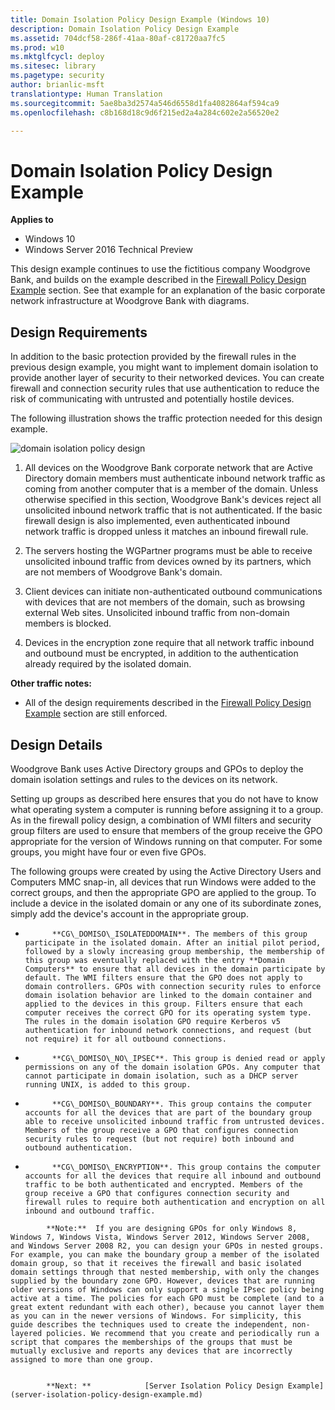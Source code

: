 ```yaml
---
title: Domain Isolation Policy Design Example (Windows 10)
description: Domain Isolation Policy Design Example
ms.assetid: 704dcf58-286f-41aa-80af-c81720aa7fc5
ms.prod: w10
ms.mktglfcycl: deploy
ms.sitesec: library
ms.pagetype: security
author: brianlic-msft
translationtype: Human Translation
ms.sourcegitcommit: 5ae8ba3d2574a546d6558d1fa4082864af594ca9
ms.openlocfilehash: c8b168d18c9d6f215ed2a4a284c602e2a56520e2

---
```


# Domain Isolation Policy Design Example

**Applies to**
-   Windows 10
-   Windows Server 2016 Technical Preview

This design example continues to use the fictitious company Woodgrove Bank, and builds on the example described in the [Firewall Policy Design Example](firewall-policy-design-example.md) section. See that example for an explanation of the basic corporate network infrastructure at Woodgrove Bank with diagrams.

## Design Requirements

In addition to the basic protection provided by the firewall rules in the previous design example, you might want to implement domain isolation to provide another layer of security to their networked devices. You can create firewall and connection security rules that use authentication to reduce the risk of communicating with untrusted and potentially hostile devices.

The following illustration shows the traffic protection needed for this design example.

![domain isolation policy design](images/wfas-design2example1.gif)

1.  All devices on the Woodgrove Bank corporate network that are Active Directory domain members must authenticate inbound network traffic as coming from another computer that is a member of the domain. Unless otherwise specified in this section, Woodgrove Bank's devices reject all unsolicited inbound network traffic that is not authenticated. If the basic firewall design is also implemented, even authenticated inbound network traffic is dropped unless it matches an inbound firewall rule.

2.  The servers hosting the WGPartner programs must be able to receive unsolicited inbound traffic from devices owned by its partners, which are not members of Woodgrove Bank's domain.

3.  Client devices can initiate non-authenticated outbound communications with devices that are not members of the domain, such as browsing external Web sites. Unsolicited inbound traffic from non-domain members is blocked.

4.  Devices in the encryption zone require that all network traffic inbound and outbound must be encrypted, in addition to the authentication already required by the isolated domain.

**Other traffic notes:**

-   All of the design requirements described in the [Firewall Policy Design Example](firewall-policy-design-example.md) section are still enforced.

## Design Details

Woodgrove Bank uses Active Directory groups and GPOs to deploy the domain isolation settings and rules to the devices on its network.

Setting up groups as described here ensures that you do not have to know what operating system a computer is running before assigning it to a group. As in the firewall policy design, a combination of WMI filters and security group filters are used to ensure that members of the group receive the GPO appropriate for the version of Windows running on that computer. For some groups, you might have four or even five GPOs.

The following groups were created by using the Active Directory Users and Computers MMC snap-in, all devices that run Windows were added to the correct groups, and then the appropriate GPO are applied to the group. To include a device in the isolated domain or any one of its subordinate zones, simply add the device's account in the appropriate group.

-   
            **CG\_DOMISO\_ISOLATEDDOMAIN**. The members of this group participate in the isolated domain. After an initial pilot period, followed by a slowly increasing group membership, the membership of this group was eventually replaced with the entry **Domain Computers** to ensure that all devices in the domain participate by default. The WMI filters ensure that the GPO does not apply to domain controllers. GPOs with connection security rules to enforce domain isolation behavior are linked to the domain container and applied to the devices in this group. Filters ensure that each computer receives the correct GPO for its operating system type. The rules in the domain isolation GPO require Kerberos v5 authentication for inbound network connections, and request (but not require) it for all outbound connections.

-   
            **CG\_DOMISO\_NO\_IPSEC**. This group is denied read or apply permissions on any of the domain isolation GPOs. Any computer that cannot participate in domain isolation, such as a DHCP server running UNIX, is added to this group.

-   
            **CG\_DOMISO\_BOUNDARY**. This group contains the computer accounts for all the devices that are part of the boundary group able to receive unsolicited inbound traffic from untrusted devices. Members of the group receive a GPO that configures connection security rules to request (but not require) both inbound and outbound authentication.

-   
            **CG\_DOMISO\_ENCRYPTION**. This group contains the computer accounts for all the devices that require all inbound and outbound traffic to be both authenticated and encrypted. Members of the group receive a GPO that configures connection security and firewall rules to require both authentication and encryption on all inbound and outbound traffic.

>
            **Note:**  If you are designing GPOs for only Windows 8, Windows 7, Windows Vista, Windows Server 2012, Windows Server 2008, and Windows Server 2008 R2, you can design your GPOs in nested groups. For example, you can make the boundary group a member of the isolated domain group, so that it receives the firewall and basic isolated domain settings through that nested membership, with only the changes supplied by the boundary zone GPO. However, devices that are running older versions of Windows can only support a single IPsec policy being active at a time. The policies for each GPO must be complete (and to a great extent redundant with each other), because you cannot layer them as you can in the newer versions of Windows. For simplicity, this guide describes the techniques used to create the independent, non-layered policies. We recommend that you create and periodically run a script that compares the memberships of the groups that must be mutually exclusive and reports any devices that are incorrectly assigned to more than one group.


            **Next: **            [Server Isolation Policy Design Example](server-isolation-policy-design-example.md)
          



<!--HONumber=Jun16_HO4-->


